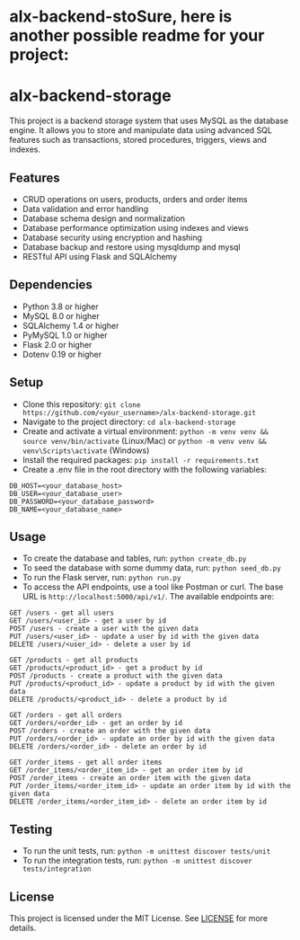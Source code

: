 # alx-backend-stoSure, here is another possible readme for your project:

# alx-backend-storage

This project is a backend storage system that uses MySQL as the database engine. It allows you to store and manipulate data using advanced SQL features such as transactions, stored procedures, triggers, views and indexes.

## Features

- CRUD operations on users, products, orders and order items
- Data validation and error handling
- Database schema design and normalization
- Database performance optimization using indexes and views
- Database security using encryption and hashing
- Database backup and restore using mysqldump and mysql
- RESTful API using Flask and SQLAlchemy

## Dependencies

- Python 3.8 or higher
- MySQL 8.0 or higher
- SQLAlchemy 1.4 or higher
- PyMySQL 1.0 or higher
- Flask 2.0 or higher
- Dotenv 0.19 or higher

## Setup

- Clone this repository: `git clone https://github.com/<your_username>/alx-backend-storage.git`
- Navigate to the project directory: `cd alx-backend-storage`
- Create and activate a virtual environment: `python -m venv venv && source venv/bin/activate` (Linux/Mac) or `python -m venv venv && venv\Scripts\activate` (Windows)
- Install the required packages: `pip install -r requirements.txt`
- Create a .env file in the root directory with the following variables:

```
DB_HOST=<your_database_host>
DB_USER=<your_database_user>
DB_PASSWORD=<your_database_password>
DB_NAME=<your_database_name>
```

## Usage

- To create the database and tables, run: `python create_db.py`
- To seed the database with some dummy data, run: `python seed_db.py`
- To run the Flask server, run: `python run.py`
- To access the API endpoints, use a tool like Postman or curl. The base URL is `http://localhost:5000/api/v1/`. The available endpoints are:

```
GET /users - get all users
GET /users/<user_id> - get a user by id
POST /users - create a user with the given data
PUT /users/<user_id> - update a user by id with the given data
DELETE /users/<user_id> - delete a user by id

GET /products - get all products
GET /products/<product_id> - get a product by id
POST /products - create a product with the given data
PUT /products/<product_id> - update a product by id with the given data
DELETE /products/<product_id> - delete a product by id

GET /orders - get all orders
GET /orders/<order_id> - get an order by id
POST /orders - create an order with the given data
PUT /orders/<order_id> - update an order by id with the given data
DELETE /orders/<order_id> - delete an order by id

GET /order_items - get all order items
GET /order_items/<order_item_id> - get an order item by id
POST /order_items - create an order item with the given data
PUT /order_items/<order_item_id> - update an order item by id with the given data
DELETE /order_items/<order_item_id> - delete an order item by id
```

## Testing

- To run the unit tests, run: `python -m unittest discover tests/unit`
- To run the integration tests, run: `python -m unittest discover tests/integration`

## License

This project is licensed under the MIT License. See [LICENSE](LICENSE) for more details.
